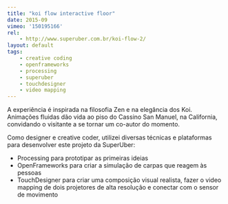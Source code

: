 ```yaml
---
title: "koi flow interactive floor"
date: 2015-09
vimeo: '150195166'
rel:
	- http://www.superuber.com.br/koi-flow-2/
layout: default
tags:
	- creative coding
	- openframeworks
	- processing
	- superuber
	- touchdesigner
	- video mapping
---
```


A experiência é inspirada na filosofia Zen e na elegância dos Koi. Animações fluidas dão vida ao piso do Cassino San Manuel, na California, convidando o visitante a se tornar um co-autor do momento.

Como designer e creative coder, utilizei diversas técnicas e plataformas para desenvolver este projeto da SuperUber:

- Processing para prototipar as primeiras ideias
- OpenFrameworks para criar a simulação de carpas que reagem às pessoas
- TouchDesigner para criar uma composição visual realista, fazer o video mapping de dois projetores de alta resolução e conectar com o sensor de movimento


